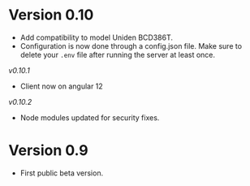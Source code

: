 # Version 0.10

- Add compatibility to model Uniden BCD386T.
- Configuration is now done through a config.json file. Make sure to delete your `.env` file after running the server at least once.

_v0.10.1_

- Client now on angular 12

_v0.10.2_

- Node modules updated for security fixes.

# Version 0.9

- First public beta version.
